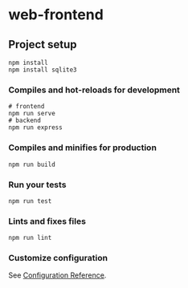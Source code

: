 # web-frontend

## Project setup
```
npm install
npm install sqlite3
```

### Compiles and hot-reloads for development
```
# frontend
npm run serve
# backend
npm run express
```

### Compiles and minifies for production
```
npm run build
```

### Run your tests
```
npm run test
```

### Lints and fixes files
```
npm run lint
```

### Customize configuration
See [Configuration Reference](https://cli.vuejs.org/config/).
